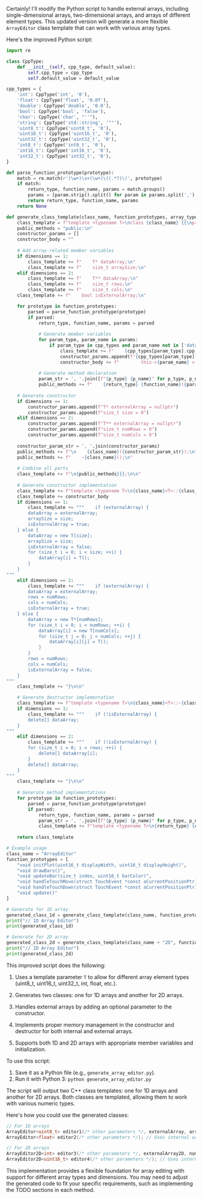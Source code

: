  Certainly! I'll modify the Python script to handle external arrays, including single-dimensional arrays, two-dimensional arrays, and arrays of different element types. This updated version will generate a more flexible `ArrayEditor` class template that can work with various array types.

Here's the improved Python script:

```python
import re

class CppType:
    def __init__(self, cpp_type, default_value):
        self.cpp_type = cpp_type
        self.default_value = default_value

cpp_types = {
    'int': CppType('int', '0'),
    'float': CppType('float', '0.0f'),
    'double': CppType('double', '0.0'),
    'bool': CppType('bool', 'false'),
    'char': CppType('char', "''"),
    'string': CppType('std::string', '""'),
    'uint8_t': CppType('uint8_t', '0'),
    'uint16_t': CppType('uint16_t', '0'),
    'uint32_t': CppType('uint32_t', '0'),
    'int8_t': CppType('int8_t', '0'),
    'int16_t': CppType('int16_t', '0'),
    'int32_t': CppType('int32_t', '0'),
}

def parse_function_prototype(prototype):
    match = re.match(r'(\w+)\s+(\w+)\((.*?)\)', prototype)
    if match:
        return_type, function_name, params = match.groups()
        params = [param.strip().split() for param in params.split(',') if param.strip()]
        return return_type, function_name, params
    return None

def generate_class_template(class_name, function_prototypes, array_type, dimensions):
    class_template = f"template <typename T>\nclass {class_name} {{\nprivate:\n"
    public_methods = "public:\n"
    constructor_params = []
    constructor_body = ""
    
    # Add array-related member variables
    if dimensions == 1:
        class_template += f"    T* dataArray;\n"
        class_template += f"    size_t arraySize;\n"
    elif dimensions == 2:
        class_template += f"    T** dataArray;\n"
        class_template += f"    size_t rows;\n"
        class_template += f"    size_t cols;\n"
    class_template += f"    bool isExternalArray;\n"

    for prototype in function_prototypes:
        parsed = parse_function_prototype(prototype)
        if parsed:
            return_type, function_name, params = parsed
            
            # Generate member variables
            for param_type, param_name in params:
                if param_type in cpp_types and param_name not in ['dataArray', 'arraySize', 'rows', 'cols']:
                    class_template += f"    {cpp_types[param_type].cpp_type} {param_name};\n"
                    constructor_params.append(f"{cpp_types[param_type].cpp_type} {param_name}")
                    constructor_body += f"        this->{param_name} = {param_name};\n"
            
            # Generate method declaration
            param_str = ', '.join([f"{p_type} {p_name}" for p_type, p_name in params])
            public_methods += f"    {return_type} {function_name}({param_str});\n"
    
    # Generate constructor
    if dimensions == 1:
        constructor_params.append(f"T* externalArray = nullptr")
        constructor_params.append(f"size_t size = 0")
    elif dimensions == 2:
        constructor_params.append(f"T** externalArray = nullptr")
        constructor_params.append(f"size_t numRows = 0")
        constructor_params.append(f"size_t numCols = 0")
    
    constructor_param_str = ', '.join(constructor_params)
    public_methods += f"\n    {class_name}({constructor_param_str});\n"
    public_methods += f"    ~{class_name}();\n"
    
    # Combine all parts
    class_template += f"\n{public_methods}}};\n\n"
    
    # Generate constructor implementation
    class_template += f"template <typename T>\n{class_name}<T>::{class_name}({constructor_param_str}) {{\n"
    class_template += constructor_body
    if dimensions == 1:
        class_template += """    if (externalArray) {
        dataArray = externalArray;
        arraySize = size;
        isExternalArray = true;
    } else {
        dataArray = new T[size];
        arraySize = size;
        isExternalArray = false;
        for (size_t i = 0; i < size; ++i) {
            dataArray[i] = T();
        }
    }
"""
    elif dimensions == 2:
        class_template += """    if (externalArray) {
        dataArray = externalArray;
        rows = numRows;
        cols = numCols;
        isExternalArray = true;
    } else {
        dataArray = new T*[numRows];
        for (size_t i = 0; i < numRows; ++i) {
            dataArray[i] = new T[numCols];
            for (size_t j = 0; j < numCols; ++j) {
                dataArray[i][j] = T();
            }
        }
        rows = numRows;
        cols = numCols;
        isExternalArray = false;
    }
"""
    class_template += "}\n\n"

    # Generate destructor implementation
    class_template += f"template <typename T>\n{class_name}<T>::~{class_name}() {{\n"
    if dimensions == 1:
        class_template += """    if (!isExternalArray) {
        delete[] dataArray;
    }
"""
    elif dimensions == 2:
        class_template += """    if (!isExternalArray) {
        for (size_t i = 0; i < rows; ++i) {
            delete[] dataArray[i];
        }
        delete[] dataArray;
    }
"""
    class_template += "}\n\n"
    
    # Generate method implementations
    for prototype in function_prototypes:
        parsed = parse_function_prototype(prototype)
        if parsed:
            return_type, function_name, params = parsed
            param_str = ', '.join([f"{p_type} {p_name}" for p_type, p_name in params])
            class_template += f"template <typename T>\n{return_type} {class_name}<T>::{function_name}({param_str}) {{\n    // TODO: Implement {function_name}\n}}\n\n"
    
    return class_template

# Example usage
class_name = "ArrayEditor"
function_prototypes = [
    "void initPlot(uint16_t displayWidth, uint16_t displayHeight)",
    "void drawBars()",
    "void updateBar(size_t index, uint16_t barColor)",
    "void handleTouchMove(struct TouchEvent *const aCurrentPositionPtr)",
    "void handleTouchDown(struct TouchEvent *const aCurrentPositionPtr)",
    "void update()"
]

# Generate for 1D array
generated_class_1d = generate_class_template(class_name, function_prototypes, "T", 1)
print("// 1D Array Editor")
print(generated_class_1d)

# Generate for 2D array
generated_class_2d = generate_class_template(class_name + "2D", function_prototypes, "T", 2)
print("// 2D Array Editor")
print(generated_class_2d)
```

This improved script does the following:

1. Uses a template parameter `T` to allow for different array element types (uint8_t, uint16_t, uint32_t, int, float, etc.).

2. Generates two classes: one for 1D arrays and another for 2D arrays.

3. Handles external arrays by adding an optional parameter to the constructor.

4. Implements proper memory management in the constructor and destructor for both internal and external arrays.

5. Supports both 1D and 2D arrays with appropriate member variables and initialization.

To use this script:

1. Save it as a Python file (e.g., `generate_array_editor.py`).
2. Run it with Python 3: `python generate_array_editor.py`

The script will output two C++ class templates: one for 1D arrays and another for 2D arrays. Both classes are templated, allowing them to work with various numeric types.

Here's how you could use the generated classes:

```cpp
// For 1D arrays
ArrayEditor<uint8_t> editor1(/* other parameters */, externalArray, arraySize);
ArrayEditor<float> editor2(/* other parameters */); // Uses internal array

// For 2D arrays
ArrayEditor2D<int> editor3(/* other parameters */, externalArray2D, numRows, numCols);
ArrayEditor2D<uint16_t> editor4(/* other parameters */); // Uses internal array
```

This implementation provides a flexible foundation for array editing with support for different array types and dimensions. You may need to adjust the generated code to fit your specific requirements, such as implementing the TODO sections in each method.
